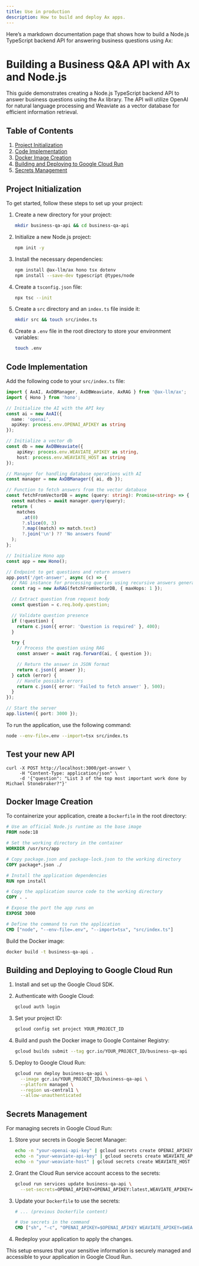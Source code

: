 ```yaml
---
title: Use in production 
description: How to build and deploy Ax apps.
---
```



Here’s a markdown documentation page that shows how to build a Node.js TypeScript backend API for answering business questions using Ax:

# Building a Business Q&A API with Ax and Node.js

This guide demonstrates creating a Node.js TypeScript backend API to answer business questions using the Ax library. The API will utilize OpenAI for natural language processing and Weaviate as a vector database for efficient information retrieval.

## Table of Contents

1. [Project Initialization](#project-initialization)
2. [Code Implementation](#code-implementation)
3. [Docker Image Creation](#docker-image-creation)
4. [Building and Deploying to Google Cloud Run](#building-and-deploying-to-google-cloud-run)
5. [Secrets Management](#secrets-management)

## Project Initialization

To get started, follow these steps to set up your project:

1. Create a new directory for your project:
   ```bash
   mkdir business-qa-api && cd business-qa-api
   ```

2. Initialize a new Node.js project:
   ```bash
   npm init -y
   ```

3. Install the necessary dependencies:
   ```bash
   npm install @ax-llm/ax hono tsx dotenv
   npm install --save-dev typescript @types/node
   ```

4. Create a `tsconfig.json` file:
   ```bash
   npx tsc --init
   ```

5. Create a `src` directory and an `index.ts` file inside it:
   ```bash
   mkdir src && touch src/index.ts
   ```

6. Create a `.env` file in the root directory to store your environment variables:
   ```bash
   touch .env
   ```

## Code Implementation

Add the following code to your `src/index.ts` file:

```typescript
import { AxAI, AxDBManager, AxDBWeaviate, AxRAG } from '@ax-llm/ax';
import { Hono } from 'hono';

// Initialize the AI with the API key
const ai = new AxAI({
  name: 'openai',
  apiKey: process.env.OPENAI_APIKEY as string
});

// Initialize a vector db
const db = new AxDBWeaviate({
    apiKey: process.env.WEAVIATE_APIKEY as string,
    host: process.env.WEAVIATE_HOST as string
});

// Manager for handling database operations with AI
const manager = new AxDBManager({ ai, db });

// Function to fetch answers from the vector database
const fetchFromVectorDB = async (query: string): Promise<string> => {
  const matches = await manager.query(query);
  return (
    matches
      .at(0)
      ?.slice(0, 3)
      ?.map((match) => match.text)
      ?.join('\n') ?? 'No answers found'
  );
};

// Initialize Hono app
const app = new Hono();

// Endpoint to get questions and return answers
app.post('/get-answer', async (c) => {
  // RAG instance for processing queries using recursive answers generation
  const rag = new AxRAG(fetchFromVectorDB, { maxHops: 1 });

  // Extract question from request body
  const question = c.req.body.question;

  // Validate question presence
  if (!question) {
    return c.json({ error: 'Question is required' }, 400);
  }

  try {
    // Process the question using RAG
    const answer = await rag.forward(ai, { question });

    // Return the answer in JSON format
    return c.json({ answer });
  } catch (error) {
    // Handle possible errors
    return c.json({ error: 'Failed to fetch answer' }, 500);
  }
});

// Start the server
app.listen({ port: 3000 });
```

To run the application, use the following command:

```bash
node --env-file=.env --import=tsx src/index.ts
```


## Test your new API

```shell
curl -X POST http://localhost:3000/get-answer \
     -H "Content-Type: application/json" \
     -d '{"question": "List 3 of the top most important work done by Michael Stonebraker?"}'
```

## Docker Image Creation

To containerize your application, create a `Dockerfile` in the root directory:

```dockerfile
# Use an official Node.js runtime as the base image
FROM node:18

# Set the working directory in the container
WORKDIR /usr/src/app

# Copy package.json and package-lock.json to the working directory
COPY package*.json ./

# Install the application dependencies
RUN npm install

# Copy the application source code to the working directory
COPY . .

# Expose the port the app runs on
EXPOSE 3000

# Define the command to run the application
CMD ["node", "--env-file=.env", "--import=tsx", "src/index.ts"]
```

Build the Docker image:

```bash
docker build -t business-qa-api .
```

## Building and Deploying to Google Cloud Run

1. Install and set up the Google Cloud SDK.

2. Authenticate with Google Cloud:
   ```bash
   gcloud auth login
   ```

3. Set your project ID:
   ```bash
   gcloud config set project YOUR_PROJECT_ID
   ```

4. Build and push the Docker image to Google Container Registry:
   ```bash
   gcloud builds submit --tag gcr.io/YOUR_PROJECT_ID/business-qa-api
   ```

5. Deploy to Google Cloud Run:
   ```bash
   gcloud run deploy business-qa-api \
     --image gcr.io/YOUR_PROJECT_ID/business-qa-api \
     --platform managed \
     --region us-central1 \
     --allow-unauthenticated
   ```

## Secrets Management

For managing secrets in Google Cloud Run:

1. Store your secrets in Google Secret Manager:
   ```bash
   echo -n "your-openai-api-key" | gcloud secrets create OPENAI_APIKEY --data-file=-
   echo -n "your-weaviate-api-key" | gcloud secrets create WEAVIATE_APIKEY --data-file=-
   echo -n "your-weaviate-host" | gcloud secrets create WEAVIATE_HOST --data-file=-
   ```

2. Grant the Cloud Run service account access to the secrets:
   ```bash
   gcloud run services update business-qa-api \
     --set-secrets=OPENAI_APIKEY=OPENAI_APIKEY:latest,WEAVIATE_APIKEY=WEAVIATE_APIKEY:latest,WEAVIATE_HOST=WEAVIATE_HOST:latest
   ```

3. Update your `Dockerfile` to use the secrets:
   ```dockerfile
   # ... (previous Dockerfile content)

   # Use secrets in the command
   CMD ["sh", "-c", "OPENAI_APIKEY=$OPENAI_APIKEY WEAVIATE_APIKEY=$WEAVIATE_APIKEY WEAVIATE_HOST=$WEAVIATE_HOST node --import=tsx src/index.ts"]
   ```

4. Redeploy your application to apply the changes.

This setup ensures that your sensitive information is securely managed and accessible to your application in Google Cloud Run.

